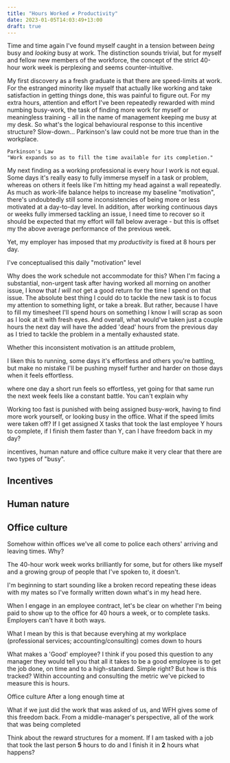 ```yaml
---
title: "Hours Worked ≠ Productivity"
date: 2023-01-05T14:03:49+13:00
draft: true
---
```

Time and time again I've found myself caught in a tension between *being* busy and *looking* busy at work. The distinction sounds trivial, but for myself and fellow new members of the workforce, the concept of the strict 40-hour work week is perplexing and seems counter-intuitive.

My first discovery as a fresh graduate is that there are speed-limits at work. For the estranged minority like myself that actually like working and take satisfaction in getting things done, this was painful to figure out. For my extra hours, attention and effort I've been repeatedly rewarded with mind numbing busy-work, the task of finding more work for myself or meaningless training - all in the name of management keeping me busy at my desk. So what's the logical behavioural response to this incentive structure? Slow-down... Parkinson's law could not be more true than in the workplace. 

```
Parkinson's Law
"Work expands so as to fill the time available for its completion."
```

My next finding as a working professional is every hour I work is not equal. Some days it's really easy to fully immerse myself in a task or problem, whereas on others it feels like I'm hitting my head against a wall repeatedly. As much as work-life balance helps to increase my baseline "motivation", there's undoubtedly still some inconsistencies of being more or less motivated at a day-to-day level. In addition, after working continuous days or weeks fully immersed tackling an issue, I need time to recover so it should be expected that my effort will fall below average - but this is offset my the above average performance of the previous week. 

Yet, my employer has imposed that my *productivity* is fixed at 8 hours per day. 

I've conceptualised this daily "motivation" level  



Why does the work schedule not accommodate for this? When I'm facing a substantial, non-urgent task after having worked all morning on another issue, I know that *I will not* get a good return for the time I spend on that issue. The absolute best thing I could do to tackle the new task is to focus my attention to something light, or take a break. But rather, because I have to fill my timesheet I'll spend hours on something I know I will scrap as soon as I look at it with fresh eyes. And overall, what would've taken just a couple hours the next day will have the added 'dead' hours from the previous day as I tried to tackle the problem in a mentally exhausted state. 



Whether this inconsistent motivation is an attitude problem, 

I liken this to running, some days it's effortless and others you're battling, but make no mistake I'll be pushing myself further and harder on those days when it feels effortless. 

where one day a short run feels so effortless, yet going for that same run the next week feels like a constant battle. You can't explain why 


 Working too fast is punished with being assigned busy-work, having to find more work yourself, or looking busy in the office. What if the speed limits were taken off? If I get assigned X tasks that took the last employee Y hours to complete, if I finish them faster than Y, can I have freedom back in my day?


incentives, human nature and office culture make it very clear that there are two types of "busy".

## Incentives


## Human nature

## Office culture
Somehow within offices we've all come to police each others' arriving and leaving times. Why?  

The 40-hour work week works brilliantly for some, but for others like myself and a growing group of people that I've spoken to, it doesn't. 

I'm beginning to start sounding like a broken record repeating these ideas with my mates so I've formally written down what's in my head here. 

When I engage in an employee contract, let's be clear on whether I'm being paid to show up to the office for 40 hours a week, or to complete tasks. Employers can't have it both ways. 



What I mean by this is that because everyhing at my workplace (professional services; accounting/consulting) comes down to hours

What makes a 'Good' employee?
I think if you posed this question to any manager they would tell you that all it takes to be a good employee is to get the job done, on time and to a high-standard. Simple right? But how is this tracked? Within accounting and consulting the metric we've picked to measure this is hours. 

Office culture
After a long enough time at

What if we just did the work that was asked of us, and 
WFH gives some of this freedom back. From a middle-manager's perspective, all of the work that was being completed

Think about the reward structures for a moment. If I am tasked with a job that took the last person **5** hours to do and I finish it in **2** hours what happens? 